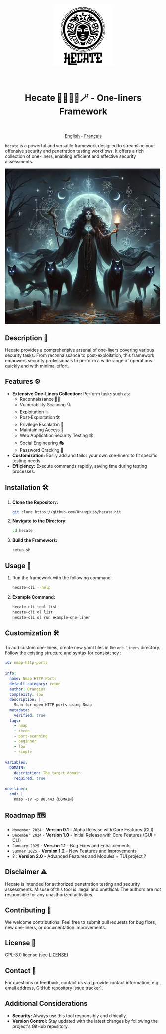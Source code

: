 <h1 align="center">
  <img src="img/logo_vf.png" alt="Hecate" width="200px">
  <br>
</h1>

<h1 align="center">
  <br>
    Hecate 🧙🏻‍♀️🔮🪄 - One-liners Framework
  <br>
  <br>
</h1>

<p align="center">
  <a href="https://github.com/Orangiuss/hecate/blob/main/README.md">English</a> 
    -
  <a href="https://github.com/Orangiuss/hecate/blob/main/README_FR.md">Français</a>
    <!-- -
  <a href="https://github.com/Orangiuss/hecate/blob/main/README_CN.md">中文</a>
    -
  <a href="https://github.com/Orangiuss/hecate/blob/main/README_JP.md">日本語</a> -->
</p>

`hecate` is a powerful and versatile framework designed to streamline your offensive security and penetration testing workflows. It offers a rich collection of one-liners, enabling efficient and effective security assessments.

![HecateDemo](img/HecateArsenal.png)

## Description 📝

Hecate provides a comprehensive arsenal of one-liners covering various security tasks. From reconnaissance to post-exploitation, this framework empowers security professionals to perform a wide range of operations quickly and with minimal effort.

## Features ⚙️

- **Extensive One-Liners Collection:** Perform tasks such as:
  - Reconnaissance 🕵️‍♀️
  - Vulnerability Scanning 🔍
  - Exploitation 💥
  - Post-Exploitation 🛠️
  - Privilege Escalation 👑
  - Maintaining Access 🔐
  - Web Application Security Testing 🕸️
  <!-- - Wireless Security Assessments 📡 -->
  - Social Engineering 🎭
  - Password Cracking 🔑
- **Customization:** Easily add and tailor your own one-liners to fit specific testing needs.
- **Efficiency:** Execute commands rapidly, saving time during testing processes.

## Installation 🛠️

1. **Clone the Repository:**

    ```bash
    git clone https://github.com/Orangiuss/hecate.git
    ```

2. **Navigate to the Directory:**

    ```bash
    cd hecate
    ```

3. **Build the Framework:**

    ```bash
    setup.sh
    ```

## Usage 🚀

1. Run the framework with the following command:

    ```bash
    hecate-cli --help
    ```

2. **Example Command:**

    ```bash
    hecate-cli tool list
    hecate-cli ol list
    hecate-cli ol run example-one-liner
    ```

## Customization 🛠️

To add custom one-liners, create new yaml files in the `one-liners` directory. Follow the existing structure and syntax for consistency :

```yaml
id: nmap-http-ports

info:
  name: Nmap HTTP Ports
  default-category: recon
  author: Orangius
  complexity: low
  description: |
    Scan for open HTTP ports using Nmap
  metadata:
    verified: true
  tags:
    - nmap
    - recon
    - port-scanning
    - beginner
    - low
    - simple

variables:
  DOMAIN:
    description: The target domain
    required: true

one-liner:
  cmd: |
    nmap -sV -p 80,443 {DOMAIN}
```

## Roadmap 🗺

- `November 2024` - **Version 0.1** - Alpha Release with Core Features (CLI)
- `December 2024` - **Version 1.0** - Initial Release with Core Features (GUI + CLI)
- `January 2025` - **Version 1.1** - Bug Fixes and Enhancements
- `Summer 2025` - **Version 1.2** - New Features and Improvements
- ? : **Version 2.0** - Advanced Features and Modules + TUI project ?

## Disclaimer ⚠️

Hecate is intended for authorized penetration testing and security assessments. Misuse of this tool is illegal and unethical. The authors are not responsible for any unauthorized activities.

## Contributing 🤝

We welcome contributions! Feel free to submit pull requests for bug fixes, new one-liners, or documentation improvements.

## License 📜

GPL-3.0 license (see [LICENSE](https://github.com/Orangiuss/HecateArsenal/tree/main?tab=GPL-3.0-1-ov-file))

## Contact 📧

For questions or feedback, contact us via [provide contact information, e.g., email address, GitHub repository issue tracker].

## Additional Considerations

- **Security:** Always use this tool responsibly and ethically.
- **Version Control:** Stay updated with the latest changes by following the project's GitHub repository.

